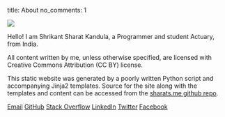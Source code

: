 title: About
no_comments: 1

<img src="/shrikant-sharat-kandula.jpg" class=profile>

Hello! I am Shrikant Sharat Kandula, a Programmer and student Actuary, from India.

All content written by me, unless otherwise specified, are licensed with Creative Commons
Attribution (CC BY) license.

This static website was generated by a poorly written Python script and accompanying Jinja2
templates. Source for the site along with the templates and content can be accessed from the
[sharats.me github repo](https://github.com/sharat87/sharats.me).

<p class=social>
<a target=_blank href="mailto:shrikantsharat.k@gmail.com">Email</a>
<a target=_blank href="https://github.com/sharat87">GitHub</a>
<a target=_blank href="https://stackoverflow.com/users/sharat87">Stack Overflow</a>
<a target=_blank href="https://www.linkedin.com/in/sharat87">LinkedIn</a>
<a target=_blank href="https://twitter.com/sharat87">Twitter</a>
<a target=_blank href="https://www.facebook.com/sharat87">Facebook</a>
</p>

